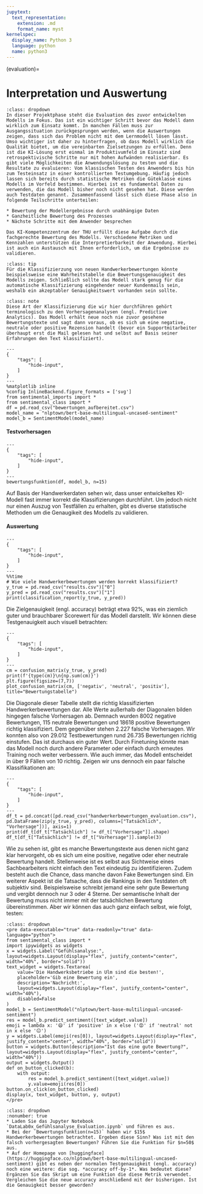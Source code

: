 ```yaml
---
jupytext:
  text_representation:
    extension: .md
    format_name: myst
kernelspec:
  display_name: Python 3
  language: python
  name: python3
---
```


<!-- Configure and load Thebe !-->
<script type="text/x-thebe-config">
{
   codeMirrorConfig: {
    readOnly: true
  },
  bootstrap: true,
  requestKernel: true,
  binderOptions: {
    repo: "hackenjoe/requirements",
  }
}
</script>
<script src="https://unpkg.com/thebe@latest/lib/index.js"></script>

(evaluation)=

# Interpretation und Auswertung
```{admonition} Erklärung zum Prozessschritt (Aufklappen)
:class: dropdown
In dieser Projektphase steht die Evaluation des zuvor entwickelten Modells im Fokus. Das ist ein wichtiger Schritt bevor das Modell dann wirklich zum Einsatz kommt. In manchen Fällen muss zur Ausgangssituation zurückgesprungen werden, wenn die Auswertungen zeigen, dass sich das Problem nicht mit dem Lernmodell lösen lässt. Umso wichtiger ist daher zu hinterfragen, ob dass Modell wirklich die Qualität bietet, um die vereinbarten Zielsetzungen zu erfüllen. Denn ist die KI-Lösung erst einmal im Produktivumfeld im Einsatz sind retrospektivische Schritte nur mit hohen Aufwänden realisierbar. Es gibt viele Möglichkeiten die Anwendungslösung zu testen und die Resultate zu evaluieren: Vom klassischen Testen des Anwenders bis hin zum Testeinsatz in einer kontrollierten Testumgebung. Häufig jedoch lassen sich bereits durch statistische Metriken die Güteklasse eines Modells im Vorfeld bestimmen. Hierbei ist es fundamental Daten zu verwenden, die das Modell bisher noch nicht gesehen hat. Diese werden auch Testdaten genannt. Zusammenfassend lässt sich diese Phase also in folgende Teilschritte unterteilen:

* Bewertung der Modellergebnisse durch unabhängige Daten
* Ganzheitliche Bewertung des Prozesses
* Nächste Schritte mit dem Anwender besprechen

Das KI-Kompetenzzentrum der THU erfüllt diese Aufgabe durch die fachgerechte Bewertung des Modells. Verschiedene Metriken und Kennzahlen unterstützen die Interpretierbarkeit der Anwendung. Hierbei ist auch ein Austausch mit Ihnen erforderlich, um die Ergebnisse zu validieren.
```

```{admonition} Handwerkerbewertungen:
:class: tip
Für die Klassifizierzung von neuen Handwerkerbewertungen könnte beispielsweise eine Wahrheitstabelle die Bewertungsgenauigkeit des Modells zeigen. Schließlich sollte das Modell stark genug für die automatische Klassifizierung eingehender neuer Kundenmails sein, weshalb ein akzeptabler Genauigkeitswert vorhanden sein sollte.
```

```{admonition} Hinweis:
:class: note
Diese Art der Klassifizierung die wir hier durchführen gehört terminologisch zu den Vorhersagenanalysen (engl. Predictive Analytics). Das Modell erhält neue noch nie zuvor gesehene Bewertungstexte und sagt dann voraus, ob es sich um eine negative, neutrale oder positive Rezension handelt (bevor ein Supportmitarbeiter überhaupt erst die Mail gelesen hat und selbst auf Basis seiner Erfahrungen den Text klassifiziert). 
```


```{code-cell} ipython3
---
{
    "tags": [
        "hide-input",
    ]
}
---
%matplotlib inline
%config InlineBackend.figure_formats = ['svg']
from sentimental_imports import *
from sentimental_class import *
df = pd.read_csv("bewertungen_aufbereitet.csv")
model_name = "nlptown/bert-base-multilingual-uncased-sentiment"
model_b = SentimentModel(model_name)
```

#### Testvorhersagen

```{code-cell} ipython3
---
{
    "tags": [
        "hide-input",
    ]
}
---
bewertungsfunktion(df, model_b, n=15)
```

Auf Basis der Handwerkerdaten sehen wir, dass unser entwickeltes KI-Modell fast immer korrekt die Klassifizierungen durchführt. Um jedoch nicht nur einen Auszug von Testfällen zu erhalten, gibt es diverse statistische Methoden um die Genaugikeit des Modells zu validieren.

#### Auswertung

```{code-cell} ipython3
---
{
    "tags": [
        "hide-input",
    ]
}
---
%%time
# Wie viele Handwerkerbewertungen werden korrekt klassifiziert?
y_true = pd.read_csv("results.csv")["0"]
y_pred = pd.read_csv("results.csv")["1"]
print(classification_report(y_true, y_pred))
```

Die Zielgenauigkeit (engl. accuracy) beträgt etwa 92%, was ein ziemlich guter und brauchbarer Scorewert für das Modell darstellt. Wir können diese Testgenauigkeit auch visuell betrachten:

```{code-cell} ipython3
---
{
    "tags": [
        "hide-input",
    ]
}
---
cm = confusion_matrix(y_true, y_pred)
print(f'{type(cm)}\n{np.sum(cm)}')
plt.figure(figsize=(7,7))
plot_confusion_matrix(cm, ['negativ', 'neutral', 'positiv'], title="Bewertungstabelle")
```

Die Diagonale dieser Tabelle stellt die richtig klassifizierten Handwerkerbewertungen dar. Alle Werte außerhalb der Diagonalen bilden hingegen falsche Vorhersagen ab. Demnach wurden 8002 negative Bewertungen, 115 neutrale Bewertungen und 18618 positive Bewertungen richtig klassifiziert. Dem gegenüber stehen 2.227 falsche Vorhersagen. Wir konnten also von 29.012 Testbewertungen rund 26.735 Bewertungen richtig einstufen. Das ist durchaus ein guter Wert. Durch Finetuning könnte man das Modell noch durch andere Parameter oder einfach durch erneutes Training noch weiter verbessern. Wie auch immer, das Modell entscheidet in über 9 Fällen von 10 richtig. Zeigen wir uns dennoch ein paar falsche Klassifikationen an:

```{code-cell} ipython3
---
{
    "tags": [
        "hide-input",
    ]
}
---
df_t = pd.concat([pd.read_csv("handwerkerbewertungen_evaluation.csv"), pd.DataFrame(zip(y_true, y_pred), columns=["Tatsächlich", "Vorhersage"])], axis=1)
print(df_t[df_t["Tatsächlich"] != df_t["Vorhersage"]].shape)
df_t[df_t["Tatsächlich"] != df_t["Vorhersage"]].sample(3)
```

Wie zu sehen ist, gibt es manche Bewertungstexte aus denen nicht ganz klar hervorgeht, ob es sich um eine positive, negative oder eher neutrale Bewertung handelt. Stellenweise ist es selbst aus Sichtweise eines Sachbearbeiters nicht einfach den Text eindeutig zu identifizieren. Zudem besteht auch die Chance, dass manche davon Fake Bewertungen sind. Ein weiterer Aspekt ist die Tatsache, dass die Rankings in den Testdaten oft subjektiv sind. Beispielsweise schreibt jemand eine sehr gute Bewertung und vergibt dennoch nur 3 oder 4 Sterne. Der semantische Inhalt der Bewertung muss nicht immer mit der tatsächlichen Bewertung übereinstimmen. Aber wir können das auch ganz einfach selbst, wie folgt, testen:


```{admonition} Textklassifizierer testen:
:class: dropdown
<pre data-executable="true" data-readonly="true" data-language="python">
from sentimental_class import *
import ipywidgets as widgets
x = widgets.Label("Gefühlsanalyse:", layout=widgets.Layout(display="flex", justify_content="center", width="40%", border="solid"))
text_widget = widgets.Textarea(
    value='Die Handwerksbetriebe in Ulm sind die besten!',
    placeholder='Gib eine Bewertung ein',
    description='Nachricht:',
    layout=widgets.Layout(display="flex", justify_content="center", width="40%"),
    disabled=False
)
model_b = SentimentModel("nlptown/bert-base-multilingual-uncased-sentiment")
res = model_b.predict_sentiment([text_widget.value])
emoji = lambda x: '😄' if 'positive' in x else ('😡' if 'neutral' not in x else '😐')
y = widgets.Label(emoji(res[0]), layout=widgets.Layout(display="flex", justify_content="center", width="40%", border="solid"))
button = widgets.Button(description="Ist das eine gute Bewertung?", layout=widgets.Layout(display="flex", justify_content="center", width="40%"))
output = widgets.Output()
def on_button_clicked(b):
    with output:
        res = model_b.predict_sentiment([text_widget.value])
        y.value=emoji(res[0])
button.on_click(on_button_clicked)
display(x, text_widget, button, y, output)
</pre>
```

```{exercise} Ihre Aufgaben
:class: dropdown
:nonumber: true
* Laden Sie das Jupyter Notebook `DataLab0x_Gefühlsanalyse_Evaluation.ipynb` und führen es aus. 
* Bei der `Bewertungsfunktion(n=15)` haben wir $15$ Handwerkerbewertungen betrachtet. Ergeben diese Sinn? Was ist mit den falsch vorhergesagten Bewertungen? Führen Sie die Funktion für $n=50$ aus.
* Auf der Homepage von [huggingface](https://huggingface.co/nlptown/bert-base-multilingual-uncased-sentiment) gibt es neben der normalen Testgenauigkeit (engl. accuracy) noch eine weitere: die sog. *accuracy off-by-1*. Was bedeutet diese? Ergänzen Sie das Skript um eine Funktion die diese Metrik verwendet. Vergleichen Sie die neue accuracy anschließend mit der bisherigen. Ist die Genauigkeit besser geworden?
```
